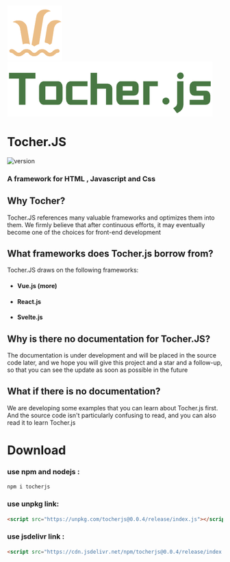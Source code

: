 
![icon](https://raw.githubusercontent.com/yezert/Tocher.JS/main/assets/icon.png) ![text](https://raw.githubusercontent.com/yezert/Tocher.JS/main/assets/text.png)

# Tocher.JS 

![version](https://img.shields.io/badge/version-alpha--m--1.0.4-%2340966f%20?style=flat)

### A framework for HTML , Javascript and Css

## Why Tocher?


Tocher.JS references many valuable frameworks and optimizes them into them. We firmly believe that after continuous efforts, it may eventually become one of the choices for front-end development


## What frameworks does Tocher.js borrow from?

Tocher.JS draws on the following frameworks: 
- #### Vue.js (more) 
- #### React.js 
- #### Svelte.js


## Why is there no documentation for Tocher.JS?

The documentation is under development and will be placed in the source code later, and we hope you will give this project and a star and a follow-up, so that you can see the update as soon as possible in the future

## What if there is no documentation?

We are developing some examples that you can learn about Tocher.js first. And the source code isn't particularly confusing to read, and you can also read it to learn Tocher.js

# Download

### use npm and nodejs :

```
npm i tocherjs
```

### use unpkg link:

```html
<script src="https://unpkg.com/tocherjs@0.0.4/release/index.js"></script>
```

### use jsdelivr link :
```html
<script src="https://cdn.jsdelivr.net/npm/tocherjs@0.0.4/release/index.js"></script>
```